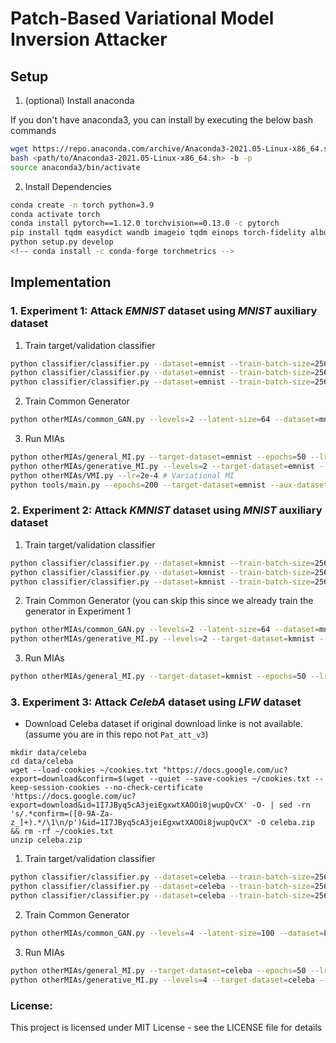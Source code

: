# Patch-Based Variational Model Inversion Attacker

## Setup

1. (optional) Install anaconda

If you don't have anaconda3, you can install by executing the below bash commands
```bash
wget https://repo.anaconda.com/archive/Anaconda3-2021.05-Linux-x86_64.sh
bash <path/to/Anaconda3-2021.05-Linux-x86_64.sh> -b -p 
source anaconda3/bin/activate
```

2. Install Dependencies 
```bash
conda create -n torch python=3.9
conda activate torch
conda install pytorch==1.12.0 torchvision==0.13.0 -c pytorch
pip install tqdm easydict wandb imageio tqdm einops torch-fidelity albumentations sentence_transformers
python setup.py develop
<!-- conda install -c conda-forge torchmetrics -->
```

## Implementation

### 1. Experiment 1: Attack *EMNIST* dataset using *MNIST* auxiliary dataset

1. Train target/validation classifier 

```bash
python classifier/classifier.py --dataset=emnist --train-batch-size=256 --epochs=30
python classifier/classifier.py --dataset=emnist --train-batch-size=256 --epochs=30 --valid=True
python classifier/classifier.py --dataset=emnist --train-batch-size=256 --test=True
```
2. Train Common Generator

```bash
python otherMIAs/common_GAN.py --levels=2 --latent-size=64 --dataset=mnist --train-batch-size=256
```

3. Run MIAs

```bash
python otherMIAs/general_MI.py --target-dataset=emnist --epochs=50 --lr=3e-3 # General MI
python otherMIAs/generative_MI.py --levels=2 --target-dataset=emnist --aux-dataset=mnist --epochs=400 --lr=3e-2 --random-seed={x} # GenerativeMI
python otherMIAs/VMI.py --lr=2e-4 # Variational MI
python tools/main.py --epochs=200 --target-dataset=emnist --aux-dataset=HAN --train-batch-size=256 --patch-size=8 --patch-stride=4 --patch-padding=4 --n-gf=64 --level-g=2 --latent-size=64 --n-df=192 --lr=3e-3 --w-mr=3e-2 --w-attack=100.0 --latent-size=64 --target-class=1 --gan-labelsmooth=0.0
```

### 2. Experiment 2: Attack *KMNIST* dataset using *MNIST* auxiliary dataset

1. Train target/validation classifier

```bash
python classifier/classifier.py --dataset=kmnist --train-batch-size=256 --epochs=30
python classifier/classifier.py --dataset=kmnist --train-batch-size=256 --epochs=30 --valid=True
python classifier/classifier.py --dataset=kmnist --train-batch-size=256 --test=True
```
2. Train Common Generator (you can skip this since we already train the generator in Experiment 1

```bash
python otherMIAs/common_GAN.py --levels=2 --latent-size=64 --dataset=mnist --train-batch-size=256 # General MI
python otherMIAs/generative_MI.py --levels=2 --target-dataset=kmnist --aux-dataset=mnist --epochs=400 --lr=3e-2 --random-seed={x} # GenerativeMI
```

3. Run MIAs
```bash
python otherMIAs/general_MI.py --target-dataset=kmnist --epochs=50 --lr=3e-3  # General MI
``` 


### 3. Experiment 3: Attack *CelebA* dataset using *LFW* dataset
- Download Celeba dataset if original download linke is not available. (assume you are in this repo not `Pat_att_v3`)
```
mkdir data/celeba
cd data/celeba
wget --load-cookies ~/cookies.txt "https://docs.google.com/uc?export=download&confirm=$(wget --quiet --save-cookies ~/cookies.txt --keep-session-cookies --no-check-certificate 'https://docs.google.com/uc?export=download&id=1I7JByq5cA3jeiEgxwtXAOOi8jwupQvCX' -O- | sed -rn 's/.*confirm=([0-9A-Za-z_]+).*/\1\n/p')&id=1I7JByq5cA3jeiEgxwtXAOOi8jwupQvCX" -O celeba.zip && rm -rf ~/cookies.txt
unzip celeba.zip
```

1. Train target/validation classifier
```bash
python classifier/classifier.py --dataset=celeba --train-batch-size=256 --epochs=200 --lr=1e-1 
python classifier/classifier.py --dataset=celeba --train-batch-size=256 --epochs=200 --lr=1e-1 --val=True
python classifier/classifier.py --dataset=celeba --train-batch-size=256 --epochs=200 --lr=1e-1 --test=True
```
2. Train Common Generator 
```bash
python otherMIAs/common_GAN.py --levels=4 --latent-size=100 --dataset=LFW --train-batch-size=64 --epochs=200  
```

3. Run MIAs
```bash
python otherMIAs/general_MI.py --target-dataset=celeba --epochs=50 --lr=3e-3  # General MI
python otherMIAs/generative_MI.py --levels=4 --target-dataset=celeba --aux-dataset=LFW --epochs=400 --lr=3e-2 --latent-size=100 --random-seed={xx} # Generative MI
``` 

### License:
This project is licensed under MIT License - see the LICENSE file for details
